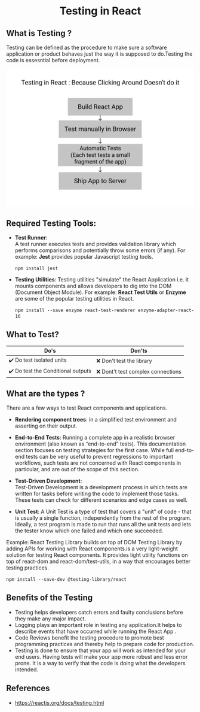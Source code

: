 <h1 align='center'>Testing in React</h1>

## What is Testing ?

Testing can be defined as the procedure to make sure a software application or product behaves just the way it is supposed to do.Testing the code is essesntial before deployment.

![](./assets/Testing.png)

## Required Testing Tools:

- **Test Runner**:  
  A test runner executes tests and provides validation library which performs comparisons and potentially throw some errors (if any). For example: **Jest** provides popular Javascript testing tools.

  ```
  npm install jest
  ```

- **Testing Utilities**:
  Testing utilities "simulate" the React Application i.e. it mounts components and allows developers to dig into the DOM (Document Object Module). For example: **React Test Utils** or **Enzyme** are some of the popular testing utilities in React.

  ```
  npm install --save enzyme react-test-renderer enzyme-adapter-react-16
  ```

## What to Test?

| Do's                                               | Don'ts                              |
| -------------------------------------------------- | ----------------------------------- |
| :heavy_check_mark: Do test isolated units          | :x: Don't test the library          |
| :heavy_check_mark: Do test the Conditional outputs | :x: Dont't test complex connections |

## What are the types ?

There are a few ways to test React components and applications.

- **Rendering component trees**:
  in a simplified test environment and asserting on their output.

- **End-to-End Tests**:
  Running a complete app in a realistic browser environment (also known as “end-to-end” tests).
  This documentation section focuses on testing strategies for the first case. While full end-to-end tests can be very useful to prevent regressions to important workflows, such tests are not concerned with React components in particular, and are out of the scope of this section.

- **Test-Driven Development**:  
  Test-Driven Development is a development process in which tests are written for tasks before writing the code to implement those tasks. These tests can check for different scenarios and edge cases as well.

- **Unit Test**:
  A Unit Test is a type of test that covers a "unit" of code - that is usually a single function, independently from the rest of the program. Ideally, a test program is made to run that runs all the unit tests and lets the tester know which one failed and which one succeeded.

Example: React Testing Library builds on top of DOM Testing Library by adding APIs for working with React components.is a very light-weight solution for testing React components. It provides light utility functions on top of react-dom and react-dom/test-utils, in a way that encourages better testing practices.

```
npm install --save-dev @testing-library/react
```

## Benefits of the Testing

- Testing helps developers catch errors and faulty conclusions before they make any major impact.
- Logging plays an important role in testing any application.It helps to describe events that have occurred while running the React App .
- Code Reviews benefit the testing procedure to promote best programming practices and thereby help to prepare code for production.
- Testing is done to ensure that your app will work as intended for your end users. Having tests will make your app more robust and less error prone. It is a way to verify that the code is doing what the developers intended.

## References

- https://reactjs.org/docs/testing.html
